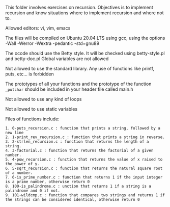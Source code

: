This folder involves exercises on recursion. Objectives is to implement recursion and know situations where to implement recursion and where not to.

Allowed editors: vi, vim, emacs

The files will be compiled on Ubuntu 20.04 LTS using gcc, using the options -Wall -Werror -Wextra -pedantic -std=gnu89

The ocode should use the Betty style. It will be checked using betty-style.pl and betty-doc.pl
Global variables are not allowed

Not allowed to use the standard library. Any use of functions like printf, puts, etc… is forbidden

The prototypes of all your functions and the prototype of the function` _putchar` should be included in your header file called main.h

Not allowed to use any kind of loops

Not allowed to use static variables

Files of functions include:

	1. 0-puts_recursion.c : function that prints a string, followed by a new line
	2. 1-print_rev_recursion.c : function that prints a string in reverse.
	3. 2-strlen_recursion.c : function that returns the length of a string.
	4. 3-factorial.c : function that returns the factorial of a given number.
	5. 4-pow_recursion.c : function that returns the value of x raised to the power of y.
	6. 5-sqrt_recursion.c : function that returns the natural square root of a number.
	7. 6-is_prime_number.c : function that returns 1 if the input integer is a prime number, otherwise return 0
	8. 100-is_palindrome.c : unction that returns 1 if a string is a palindrome and 0 if not.
	9. 101-wildcmp.c : function that compares two strings and returns 1 if 
	the strings can be considered identical, otherwise return 0

